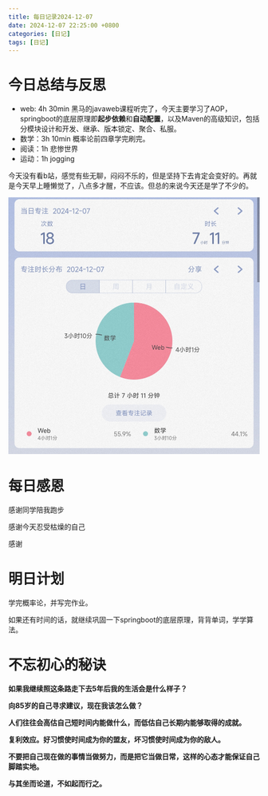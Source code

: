 ```yaml
---
title: 每日记录2024-12-07
date: 2024-12-07 22:25:00 +0800
categories: [日记]
tags: [日记]
---
```

# 今日总结与反思

- web: 4h 30min 黑马的javaweb课程听完了，今天主要学习了AOP，springboot的底层原理即**起步依赖**和**自动配置**，以及Maven的高级知识，包括分模块设计和开发、继承、版本锁定、聚合、私服。
- 数学：3h 10min 概率论前四章学完刷完。
- 阅读：1h 悲惨世界
- 运动：1h jogging

今天没有看b站，感觉有些无聊，闷闷不乐的，但是坚持下去肯定会变好的。再就是今天早上睡懒觉了，八点多才醒，不应该。但总的来说今天还是学了不少的。

![9](assets/img/DailyRecord/9.jpg)

# 每日感恩

感谢同学陪我跑步

感谢今天忍受枯燥的自己

感谢

# 明日计划

学完概率论，并写完作业。

如果还有时间的话，就继续巩固一下springboot的底层原理，背背单词，学学算法。

# 不忘初心的秘诀

**如果我继续照这条路走下去5年后我的生活会是什么样子？**

**向85岁的自己寻求建议，现在我该怎么做？**

**人们往往会高估自己短时间内能做什么，而低估自己长期内能够取得的成就。**

**复利效应。好习惯使时间成为你的盟友，坏习惯使时间成为你的敌人。**

**不要把自己现在做的事情当做努力，而是把它当做日常，这样的心态才能保证自己脚踏实地。**

**与其坐而论道，不如起而行之。**